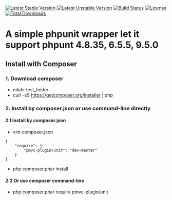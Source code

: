 [![Latest Stable Version](https://poser.pugx.org/pmvc-plugin/unit/v/stable)](https://packagist.org/packages/pmvc-plugin/unit) 
[![Latest Unstable Version](https://poser.pugx.org/pmvc-plugin/unit/v/unstable)](https://packagist.org/packages/pmvc-plugin/unit) 
[![Build Status](https://travis-ci.org/pmvc-plugin/unit.svg?branch=master)](https://travis-ci.org/pmvc-plugin/unit)
[![License](https://poser.pugx.org/pmvc-plugin/unit/license)](https://packagist.org/packages/pmvc-plugin/unit)
[![Total Downloads](https://poser.pugx.org/pmvc-plugin/unit/downloads)](https://packagist.org/packages/pmvc-plugin/unit) 

A simple phpunit wrapper let it support phpunt 4.8.35, 6.5.5, 9.5.0
===============

## Install with Composer
### 1. Download composer
   * mkdir test_folder
   * curl -sS https://getcomposer.org/installer | php

### 2. Install by composer.json or use command-line directly
#### 2.1 Install by composer.json
   * vim composer.json
```
{
    "require": {
        "pmvc-plugin/unit": "dev-master"
    }
}
```
   * php composer.phar install

#### 2.2 Or use composer command-line
   * php composer.phar require pmvc-plugin/unit

